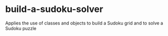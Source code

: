 # build-a-sudoku-solver
Applies the use of classes and objects to build a Sudoku grid and to solve a Sudoku puzzle
